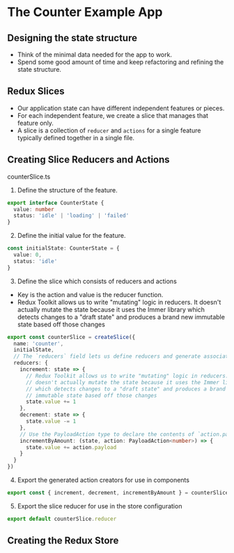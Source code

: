 # The Counter Example App


## Designing the state structure

- Think of the minimal data needed for the app to work.
- Spend some good amount of time and keep refactoring and refining the state structure.


## Redux Slices

- Our application state can have different independent features or pieces.
- For each independent feature, we create a slice that manages that feature only.
- A slice is a collection of `reducer` and `actions` for a single feature typically defined together in a single file.

## Creating Slice Reducers and Actions

counterSlice.ts

1. Define the structure of the feature.

```ts
export interface CounterState {
  value: number
  status: 'idle' | 'loading' | 'failed'
}
```

2. Define the initial value for the feature.

```ts
const initialState: CounterState = {
  value: 0,
  status: 'idle'
}
```

3. Define the slice which consists of reducers and actions

- Key is the action and value is the reducer function.
- Redux Toolkit allows us to write "mutating" logic in reducers. It doesn't actually mutate the state because it uses the Immer library  which detects changes to a "draft state" and produces a brand new immutable state based off those changes


```ts
export const counterSlice = createSlice({
  name: 'counter',
  initialState,
  // The `reducers` field lets us define reducers and generate associated actions
  reducers: {
    increment: state => {
      // Redux Toolkit allows us to write "mutating" logic in reducers. It
      // doesn't actually mutate the state because it uses the Immer library,
      // which detects changes to a "draft state" and produces a brand new
      // immutable state based off those changes
      state.value += 1
    },
    decrement: state => {
      state.value -= 1
    },
    // Use the PayloadAction type to declare the contents of `action.payload`
    incrementByAmount: (state, action: PayloadAction<number>) => {
      state.value += action.payload
    }
  }
})
```

4. Export the generated action creators for use in components

```ts
export const { increment, decrement, incrementByAmount } = counterSlice.actions
```


5. Export the slice reducer for use in the store configuration

```ts
export default counterSlice.reducer
```



## Creating the Redux Store
